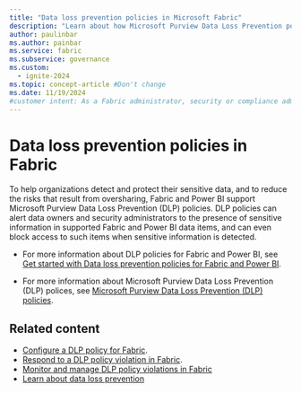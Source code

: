 ```yaml
---
title: "Data loss prevention policies in Microsoft Fabric"
description: "Learn about how Microsoft Purview Data Loss Prevention policies work in Microsoft Fabric."
author: paulinbar
ms.author: painbar
ms.service: fabric
ms.subservice: governance
ms.custom:
  - ignite-2024
ms.topic: concept-article #Don't change
ms.date: 11/19/2024
#customer intent: As a Fabric administrator, security or compliance admin, or Fabric or Power BI data owner, I want to know where I can find information about Microsoft Purview Data Loss Prevention (DLP) policies for Fabric and Power BI.
---
```


# Data loss prevention policies in Fabric

To help organizations detect and protect their sensitive data, and to reduce the risks that result from oversharing, Fabric and Power BI support Microsoft Purview Data Loss Prevention (DLP) policies. DLP policies can alert data owners and security administrators to the presence of sensitive information in supported Fabric and Power BI data items, and can even block access to such items when sensitive information is detected.

* For more information about DLP policies for Fabric and Power BI, see [Get started with Data loss prevention policies for Fabric and Power BI](/purview/dlp-powerbi-get-started).

* For more information about Microsoft Purview Data Loss Prevention (DLP) polices, see [Microsoft Purview Data Loss Prevention (DLP) policies](/microsoft-365/compliance/dlp-learn-about-dlp).

## Related content

* [Configure a DLP policy for Fabric](./data-loss-prevention-configure.md).
* [Respond to a DLP policy violation in Fabric](./data-loss-prevention-respond.md).
* [Monitor and manage DLP policy violations in Fabric](./data-loss-prevention-monitor.md)
* [Learn about data loss prevention](/purview/dlp-learn-about-dlp)
